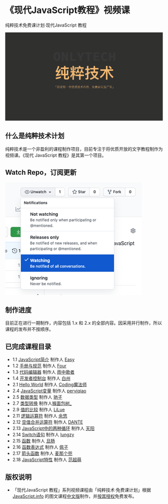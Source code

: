 # 《现代JavaScript教程》视频课

纯粹技术免费课计划·现代JavaScript 教程

![picture 1](images/2bb77f504f3f38f53fb7ca1a3cdf89bdbca674e8fe455e92c5c8eb103928060e.png)  

## 什么是纯粹技术计划

纯粹技术是一个非盈利的课程制作项目，目前专注于将优质开放的文字教程制作为视频课。《现代 JavaScript 教程》是其第一个项目。

## Watch Repo，订阅更新

![picture 2](images/40e37b966bbfb5bbc4627962927a567c250ebe3ea0f0661f326839f7e2fc5168.png)  


## 制作进度

目前正在进行一期制作，内容包括 1.x 和 2.x 的全部内容。因采用并行制作，所以课程的发布并不按顺序。

## 已完成课程目录

- 1.1 [JavaScript简介](https://www.bilibili.com/video/BV1Gp4y1r7K3) 制作人 [Easy](https://weibo.com/easy)
- 1.2 [手册与规范](https://www.bilibili.com/video/BV1VA411x7N5/) 制作人 [Four](http://neychang.com) 
- 1.3 [代码编辑器](https://www.bilibili.com/video/BV19Z4y137KW/) 制作人 [雨中歌者](https://weibo.com/esinger)
- 1.4 [开发者控制台](https://www.bilibili.com/video/BV1xp4y1r7SN/) 制作人 [白州](https://space.bilibili.com/5174935)
- 2.1 [Hello World](https://www.bilibili.com/video/BV1bZ4y1G7wK/) 制作人 [Coding魔法师](https://space.bilibili.com/363772205?share_medium=android&share_source=weixin&bbid=XY5B7FC57FF644BA1B033C110A17C26F862B1&ts=1606317593798)
- 2.4 [JavaScript变量](https://www.bilibili.com/video/BV1Z541137Xb) 制作人 [peryiqiao](https://yiqiao.me)
- 2.5 [数据类型](https://www.bilibili.com/video/bv1ut4y1Y7WR) 制作人 [驰子](https://space.bilibili.com/481747845)
- 2.7 [类型转换](https://www.bilibili.com/video/BV1jz4y1k7S3) 制作人[猴面包树_](https://space.bilibili.com/636384)
- 2.9 [值的比较](https://www.bilibili.com/video/BV1oK411G7jk/) 制作人 [LiLue](https://space.bilibili.com/99796959)
- 2.11 [逻辑运算符](https://www.bilibili.com/video/BV1gK4y177ng/) 制作人 [余悠](https://weibo.com/siinaa)
- 2.12 [空值合并运算符](https://www.bilibili.com/video/BV1s5411578W/) 制作人 [DANTE](https://github.com/dantefung)
- 2.13 [JavaScript中的两种循环](https://www.bilibili.com/video/BV1N54y167WF) 制作人 [天阳](https://weibo.com/232544563)
- 2.14 [Switch语句](https://www.bilibili.com/video/BV1xz4y1k7BG) 制作人 [lungzy](https://space.bilibili.com/51628157)
- 2.15 [函数](https://www.bilibili.com/video/BV1kK411V7tj) 制作人 [旦肠](https://space.bilibili.com/5696987)
- 2.16 [函数表达式](https://www.bilibili.com/video/BV1Qa4y1p71j) 制作人 [佩子](https://space.bilibili.com/61872678)
- 2.17 [箭头函数](https://www.bilibili.com/video/bv1c5411G7Ls) 制作人 [麦那个兜](https://weibo.com/i9sky)
- 2.18 [JavaScript特性](https://www.bilibili.com/video/BV1Gf4y1v7it/) 制作人 [范超萌](https://weibo.com/imfxx)

## 版权说明

- 「现代JavaScript 教程」系列视频课程由「纯粹技术·免费课计划」根据 [JavaScript.info](https://javascript.info/) 的图文课程[中文版](https://zh.javascript.info/)制作，并[按其授权](https://javascript.info/terms)免费发布。